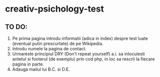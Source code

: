# creativ-psichology-test

## TO DO:
1. Pe prima pagina introdu informatii (adica in index) despre test luate (eventual putin prescurtate) de pe Wikipedia.
2. Introdu numele la pagina de contact.
3. Urmareste principiul DRY (Don't repeat yourself) a.i. sa inlocuiesti antetul si footerul (de exemplu) prin cod php, in loc sa rescrii la fiecare pagina in parte.
4. Adauga mailul lui B.C. si D.E.